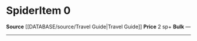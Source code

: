 ﻿---
id: '1694'
item_category: Animals and Gear
item_subcategory: Animals
level: '0'
name: Spider
price: 2 sp
rarity: Common
source: '[[DATABASE/source/Travel Guide|Travel Guide]]'
subcategory: animalgear
type: Item

---
# Spider<span class="item-type">Item 0</span>

**Source** [[DATABASE/source/Travel Guide|Travel Guide]]
**Price** 2 sp+
**Bulk** —

---